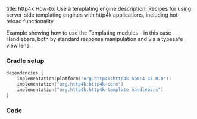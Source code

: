 title: http4k How-to: Use a templating engine
description: Recipes for using server-side templating engines with http4k applications, including hot-reload functionality

Example showing how to use the Templating modules - in this case Handlebars, both by standard response manipulation and via a typesafe view lens.

### Gradle setup

```kotlin
dependencies {
    implementation(platform("org.http4k:http4k-bom:4.45.0.0"))
    implementation("org.http4k:http4k-core")
    implementation("org.http4k:http4k-template-handlebars")
}
```

### Code [<img class="octocat"/>](https://github.com/http4k/http4k/blob/master/src/docs/guide/howto/use_a_templating_engine/example.kt)

<script src="https://gist-it.appspot.com/https://github.com/http4k/http4k/blob/master/src/docs/guide/howto/use_a_templating_engine/example.kt"></script>
